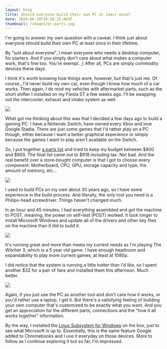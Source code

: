 ```yaml
---
layout: blog
title: Should everyone build their own PC at least once?
date: 2020-06-28T19:58:25.069Z
thumbnail: /images/pc-parts.jpg
---
```

I'm going to answer my own question with a caveat. I think just about everyone should build their own PC at least once in their lifetime. 

By "just about everyone", I mean everyone who needs a desktop computer, for starters. And if you simply don't care about what makes a computer work, that's fine too. You're exempt. ;) After all, PCs are simply commodity devices these days.

I think it's worth knowing how things work, however, but that's just me. Of course,, I'd never build my own car, even though I know how much of a car works. Then again, I do mod my vehicles with aftermarket parts, such as the short shifter I installed on my Fiesta ST a few weeks ago. I'll be swapping out the intercooler, exhaust and intake system as well. 

![](/images/the-witcher-on-pc.jpg)

What got me thinking about this was that I decided a few days ago to build a gaming PC. I have a Nintendo Switch, have owned every Xbox and love Google Stadia. There are just some games that I'd rather play on a PC though, either because I want a better graphical experience or simply because the games I want to play aren't available on the Switch.

So, I put together [a parts list](https://pcpartpicker.com/user/KevinCTofel/saved/#view=r3rZZL) and tried to keep my budget between $800 and $900. The final list came out to $918 including tax. Not bad. And the real benefit over a store-bought computer is that I got to choose every component: Motherboard, CPU, GPU, storage capacity and type, the amount of memory, etc...

![](/images/pc-parts.jpg)

I used to build PCs on my own about 30 years ago, so I have some experience in the build process. And literally, the only tool you need is a Philips-head screwdriver. Things haven't changed much.

In an hour and 45 minutes, I had everything assembled and got the machine to POST, meaning, the power on self-test (POST) worked. It took longer to install Microsoft Windows and update all of the drivers and other key files on the machine than it did to build it.

![](/images/pc-internals.jpg)

It's running great and more than meets my current needs as I'm playing The Witcher 3, which is a 5 year old game. I have enough headroom and expandability to play more current games, at least at 1080p. 

I did notice that the system is running a little hotter than I'd like, so I spent another $32 for a pair of fans and installed them this afternoon. Much better.

![](/images/img_1491.jpg)

Again, if you just use the PC as another tool and don't care how it works, or you'd rather use a laptop, I get it. But there's a satisfying feeling of building your own computer that's customized to be exactly what you want. And you get an appreciation for the different parts, connections and the "how it all works together" information.

By the way, I installed the [Linux Subsystem for Windows](https://docs.microsoft.com/en-us/windows/wsl/install-win10) on the box, just to see what Microsoft is up to. Essentially, this is the same feature Google added to Chromebooks and I use it everyday on those devices. More to follow as I continue exploring it but so far, I'm impressed.